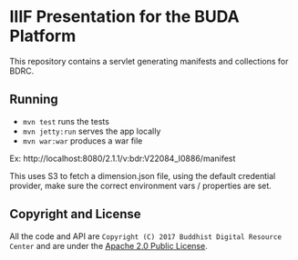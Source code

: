 # IIIF Presentation for the BUDA Platform

This repository contains a servlet generating manifests and collections for BDRC.

## Running

- `mvn test` runs the tests
- `mvn jetty:run` serves the app locally
- `mvn war:war` produces a war file

Ex: http://localhost:8080/2.1.1/v:bdr:V22084_I0886/manifest

This uses S3 to fetch a dimension.json file, using the default credential provider, make sure the correct environment vars / properties are set.

## Copyright and License

All the code and API are `Copyright (C) 2017 Buddhist Digital Resource Center` and are under the [Apache 2.0 Public License](LICENSE).
